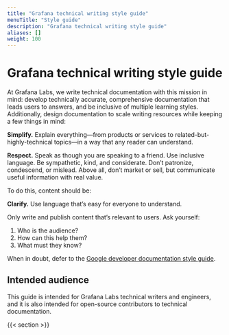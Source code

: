 ```yaml
---
title: "Grafana technical writing style guide"
menuTitle: "Style guide"
description: "Grafana technical writing style guide"
aliases: []
weight: 100
---
```


# Grafana technical writing style guide

At Grafana Labs, we write technical documentation with this mission in mind: develop technically accurate, comprehensive documentation that leads users to answers, and be inclusive of multiple learning styles. Additionally, design documentation to scale writing resources while keeping a few things in mind:

**Simplify.** Explain everything—from products or services to related-but-highly-technical topics—in a way that any reader can understand.

**Respect.** Speak as though you are speaking to a friend. Use inclusive language. Be sympathetic, kind, and considerate. Don’t patronize, condescend, or mislead. Above all, don’t market or sell, but communicate useful information with real value.

To do this, content should be:

**Clarify.** Use language that’s easy for everyone to understand.

Only write and publish content that’s relevant to users. Ask yourself:
1. Who is the audience?
1. How can this help them?
1. What must they know?	

When in doubt, defer to the [Google developer documentation style guide](https://developers.google.com/style).

## Intended audience

This guide is intended for Grafana Labs technical writers and engineers, and it is also intended for open-source contributors to technical documentation.

{{< section >}}
